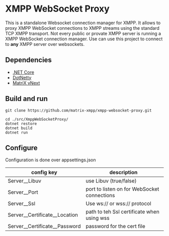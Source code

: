 # XMPP WebSocket Proxy
This is a standalone Websocket connection manager for XMPP. It allows to proxy XMPP WebSocket connections to XMPP streams using the standard TCP XMPP transport.
Not every public or provate XMPP server is running a XMPP WebSocket connection manager. Use can use this project to connect to **any** XMPP server over websockets.

## Dependencies
* [.NET Core](https://dotnet.github.io/)
* [DotNetty](https://github.com/Azure/DotNetty)
* [MatriX vNext](https://github.com/matrix-xmpp/matrix-vnext)

## Build and run
```
git clone https://github.com/matrix-xmpp/xmpp-websocket-proxy.git

cd ./src/XmppWebSocketProxy/
dotnet restore
dotnet build
dotnet run
```

## Configure
Configuration is done over appsettings.json

| config key                    | description                                 |
|-------------------------------|---------------------------------------------|
| Server__Libuv                 | use Libuv (true/false)                      |
| Server__Port                  | port to listen on for WebSocket connections |
| Server__Ssl                   | Use ws:// or wss:// protocol                |
| Server__Certificate__Location | path to teh Ssl certificate when using wss  |
| Server__Certificate__Password | password for the cert file                  |

